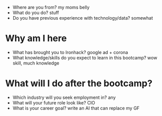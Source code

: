 
* Where are you from?
my moms belly
* What do you do?
stuff
* Do you have previous experience with technology/data?
somewhat

# Why am I here

* What has brought you to Ironhack?
google ad + corona
* What knowledge/skills do you expect to learn in this bootcamp?
wow skill, much knowledge

# What will I do after the bootcamp?

* Which industry will you seek employment in?
any
* What will your future role look like?
CIO
* What is your career goal?
write an AI that can replace my GF